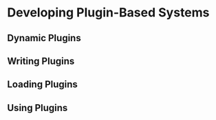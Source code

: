 # Developing Plugin-Based Systems

## Dynamic Plugins

## Writing Plugins

## Loading Plugins

## Using Plugins
